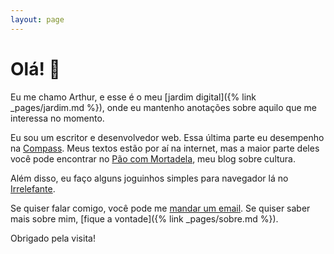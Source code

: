 ```yaml
---
layout: page
---
```


# Olá! 👋

Eu me chamo Arthur, e esse é o meu [jardim digital]({% link _pages/jardim.md %}), onde eu mantenho anotações sobre aquilo que me interessa no momento.

Eu sou um escritor e desenvolvedor web. Essa última parte eu desempenho na [Compass](https://compass.uol). Meus textos estão por aí na internet, mas a maior parte deles você pode encontrar no [Pão com Mortadela](https://paomortadela.com.br), meu blog sobre cultura.

Além disso, eu faço alguns joguinhos simples para navegador lá no [Irrelefante](https://irrelefante.com.br).

Se quiser falar comigo, você pode me [mandar um email](mailto:email@arthr.me). Se quiser saber mais sobre mim, [fique a vontade]({% link _pages/sobre.md %}).

Obrigado pela visita!
